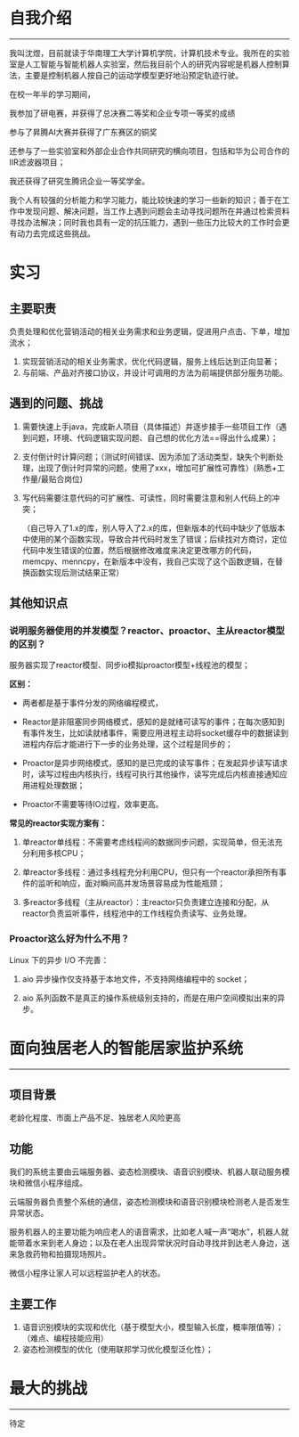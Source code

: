 













# 自我介绍

---

我叫沈煜，目前就读于华南理工大学计算机学院，计算机技术专业。我所在的实验室是人工智能与智能机器人实验室，然后我目前个人的研究内容呢是机器人控制算法，主要是控制机器人按自己的运动学模型更好地沿预定轨迹行驶。

在校一年半的学习期间，

我参加了研电赛，并获得了总决赛二等奖和企业专项一等奖的成绩

参与了昇腾AI大赛并获得了广东赛区的铜奖

还参与了一些实验室和外部企业合作共同研究的横向项目，包括和华为公司合作的IIR滤波器项目；

我还获得了研究生腾讯企业一等奖学金。

我个人有较强的分析能力和学习能力，能比较快速的学习一些新的知识；善于在工作中发现问题、解决问题，当工作上遇到问题会主动寻找问题所在并通过检索资料寻找办法解决；同时我也具有一定的抗压能力，遇到一些压力比较大的工作时会更有动力去完成这些挑战。

# 实习

## 主要职责

负责处理和优化营销活动的相关业务需求和业务逻辑，促进用户点击、下单，增加流水；
1. 实现营销活动的相关业务需求，优化代码逻辑，服务上线后达到正向显著；
2. 与前端、产品对齐接口协议，并设计可调用的方法为前端提供部分服务功能。

## 遇到的问题、挑战

1. 需要快速上手java，完成新人项目（具体描述）并逐步接手一些项目工作（遇到问题，环境、代码逻辑实现问题、自己想的优化方法==得出什么成果）；

2. 支付倒计时计算问题；（测试时间错误、因为添加了活动类型，缺失个判断处理，出现了倒计时异常的问题，使用了xxx，增加可扩展性可靠性）(熟悉+工作量/最贴合岗位)

3. 写代码需要注意代码的可扩展性、可读性，同时需要注意和别人代码上的冲突；

   （自己导入了1.x的库，别人导入了2.x的库，但新版本的代码中缺少了低版本中使用的某个函数实现，导致合并代码时发生了错误；后续找对方商讨，定位代码中发生错误的位置，然后根据修改难度来决定更改哪方的代码，memcpy、menncpy，在新版本中没有，我自己实现了这个函数逻辑，在替换函数实现后测试结果正常）

## 其他知识点

### 说明服务器使用的并发模型？reactor、proactor、主从reactor模型的区别？

服务器实现了reactor模型、同步io模拟proactor模型+线程池的模型；

**区别：**

- 两者都是基于事件分发的网络编程模式，

- Reactor是非阻塞同步网络模式，感知的是就绪可读写的事件；在每次感知到有事件发生，比如读就绪事件，需要应用进程主动将socket缓存中的数据读到进程内存后才能进行下一步的业务处理，这个过程是同步的；

- Proactor是异步网络模式，感知的是已完成的读写事件；在发起异步读写请求时，读写过程由内核执行，线程可执行其他操作，读写完成后内核直接通知应用进程处理数据；

- Proactor不需要等待IO过程，效率更高。

**常见的reactor实现方案有：**

1. 单reactor单线程：不需要考虑线程间的数据同步问题，实现简单，但无法充分利用多核CPU；

2. 单reactor多线程：通过多线程充分利用CPU，但只有一个reactor承担所有事件的监听和响应，面对瞬间高并发场景容易成为性能瓶颈；

3. 多reactor多线程（主从reactor）：主reactor只负责建立连接和分配，从reactor负责监听事件，线程池中的工作线程负责读写、业务处理。

### Proactor这么好为什么不用？

Linux 下的异步 I/O 不完善：

1. aio 异步操作仅支持基于本地文件，不支持网络编程中的 socket；

2. aio 系列函数不是真正的操作系统级别支持的，而是在用户空间模拟出来的异步。

# 面向独居老人的智能居家监护系统

---

## 项目背景

老龄化程度、市面上产品不足、独居老人风险更高

## 功能

我们的系统主要由云端服务器、姿态检测模块、语音识别模块、机器人联动服务模块和微信小程序组成。

云端服务器负责整个系统的通信，姿态检测模块和语音识别模块检测老人是否发生异常状态。

服务机器人的主要功能为响应老人的语音需求，比如老人喊一声“喝水”，机器人就能带着水来到老人身边；以及在老人出现异常状况时自动寻找并到达老人身边，送来急救药物和拍摄现场照片。

微信小程序让家人可以远程监护老人的状态。

## 主要工作

1. 语音识别模块的实现和优化（基于模型大小，模型输入长度，概率限值等）；（难点、编程技能应用）
2. 姿态检测模型的优化（使用联邦学习优化模型泛化性）；

# 最大的挑战

---

待定



